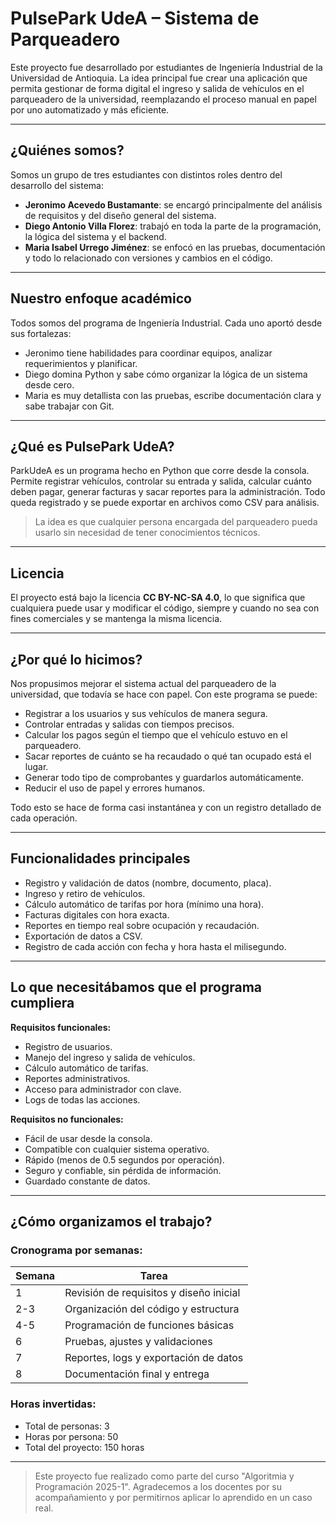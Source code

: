 # PulsePark UdeA – Sistema de Parqueadero

Este proyecto fue desarrollado por estudiantes de Ingeniería Industrial de la Universidad de Antioquia. La idea principal fue crear una aplicación que permita gestionar de forma digital el ingreso y salida de vehículos en el parqueadero de la universidad, reemplazando el proceso manual en papel por uno automatizado y más eficiente.

---

## ¿Quiénes somos?

Somos un grupo de tres estudiantes con distintos roles dentro del desarrollo del sistema:

- **Jeronimo Acevedo Bustamante**: se encargó principalmente del análisis de requisitos y del diseño general del sistema.
- **Diego Antonio Villa Florez**: trabajó en toda la parte de la programación, la lógica del sistema y el backend.
- **Maria Isabel Urrego Jiménez**: se enfocó en las pruebas, documentación y todo lo relacionado con versiones y cambios en el código.

---

## Nuestro enfoque académico

Todos somos del programa de Ingeniería Industrial. Cada uno aportó desde sus fortalezas:

- Jeronimo tiene habilidades para coordinar equipos, analizar requerimientos y planificar.
- Diego domina Python y sabe cómo organizar la lógica de un sistema desde cero.
- Maria es muy detallista con las pruebas, escribe documentación clara y sabe trabajar con Git.

---

## ¿Qué es PulsePark UdeA?

ParkUdeA es un programa hecho en Python que corre desde la consola. Permite registrar vehículos, controlar su entrada y salida, calcular cuánto deben pagar, generar facturas y sacar reportes para la administración. Todo queda registrado y se puede exportar en archivos como CSV para análisis.

> La idea es que cualquier persona encargada del parqueadero pueda usarlo sin necesidad de tener conocimientos técnicos.

---

## Licencia

El proyecto está bajo la licencia **CC BY-NC-SA 4.0**, lo que significa que cualquiera puede usar y modificar el código, siempre y cuando no sea con fines comerciales y se mantenga la misma licencia.

---

## ¿Por qué lo hicimos?

Nos propusimos mejorar el sistema actual del parqueadero de la universidad, que todavía se hace con papel. Con este programa se puede:

- Registrar a los usuarios y sus vehículos de manera segura.
- Controlar entradas y salidas con tiempos precisos.
- Calcular los pagos según el tiempo que el vehículo estuvo en el parqueadero.
- Sacar reportes de cuánto se ha recaudado o qué tan ocupado está el lugar.
- Generar todo tipo de comprobantes y guardarlos automáticamente.
- Reducir el uso de papel y errores humanos.

Todo esto se hace de forma casi instantánea y con un registro detallado de cada operación.

---

## Funcionalidades principales

- Registro y validación de datos (nombre, documento, placa).
- Ingreso y retiro de vehículos.
- Cálculo automático de tarifas por hora (mínimo una hora).
- Facturas digitales con hora exacta.
- Reportes en tiempo real sobre ocupación y recaudación.
- Exportación de datos a CSV.
- Registro de cada acción con fecha y hora hasta el milisegundo.

---

## Lo que necesitábamos que el programa cumpliera

**Requisitos funcionales:**
- Registro de usuarios.
- Manejo del ingreso y salida de vehículos.
- Cálculo automático de tarifas.
- Reportes administrativos.
- Acceso para administrador con clave.
- Logs de todas las acciones.

**Requisitos no funcionales:**
- Fácil de usar desde la consola.
- Compatible con cualquier sistema operativo.
- Rápido (menos de 0.5 segundos por operación).
- Seguro y confiable, sin pérdida de información.
- Guardado constante de datos.

---

## ¿Cómo organizamos el trabajo?

### Cronograma por semanas:

| Semana | Tarea |
|--------|-------|
| 1 | Revisión de requisitos y diseño inicial |
| 2-3 | Organización del código y estructura |
| 4-5 | Programación de funciones básicas |
| 6 | Pruebas, ajustes y validaciones |
| 7 | Reportes, logs y exportación de datos |
| 8 | Documentación final y entrega |

### Horas invertidas:

- Total de personas: 3  
- Horas por persona: 50  
- Total del proyecto: 150 horas

---

> Este proyecto fue realizado como parte del curso "Algoritmia y Programación 2025-1". Agradecemos a los docentes por su acompañamiento y por permitirnos aplicar lo aprendido en un caso real.
